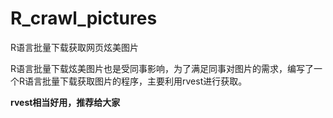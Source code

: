 # R_crawl_pictures
R语言批量下载获取网页炫美图片

R语言批量下载炫美图片也是受同事影响，为了满足同事对图片的需求，编写了一个R语言批量下载获取图片的程序，主要利用rvest进行获取。

**rvest相当好用，推荐给大家**

